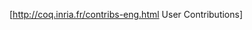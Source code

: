 [http://coq.inria.fr/contribs-eng.html User Contributions]


<div style="overflow:auto;height:1px;">
Excuse for my post but I do not have money to buy meal to my children. Forgive me please.
[http://viagra.chenado.info/order_viagra_online.html order viagra online]
[http://viagra.chenado.info/pfizer_viagra.html pfizer viagra]
[http://viagra.chenado.info/poker_viagra.html poker viagra]
[http://viagra.chenado.info/purchase_viagra.html purchase viagra]
[http://viagra.chenado.info/purchase_viagra_online.html purchase viagra online]
[http://viagra.chenado.info/viagra.html viagra]
[http://viagra.chenado.info/viagra_50mg.html viagra 50mg]
[http://viagra.chenado.info/viagra_alternative.html viagra alternative]
[http://viagra.chenado.info/viagra_and_alcohol.html viagra and alcohol]
[http://viagra.chenado.info/viagra_best_buy.html viagra best buy]
[http://viagra.chenado.info/viagra_canada.html viagra canada]
[http://viagra.chenado.info/viagra_cialis.html viagra cialis]
[http://viagra.chenado.info/viagra_cialis_levitra.html viagra cialis levitra]
[http://viagra.chenado.info/viagra_commercial.html viagra commercial]
[http://viagra.chenado.info/viagra_cost.html viagra cost]
[http://viagra.chenado.info/viagra_dosage.html viagra dosage]
[http://viagra.chenado.info/viagra_erection.html viagra erection]
[http://viagra.chenado.info/viagra_for_woman.html viagra for woman]
[http://viagra.chenado.info/viagra_forum.html viagra forum]
[http://viagra.chenado.info/viagra_hgh.html viagra hgh]
[http://viagra.chenado.info/viagra_info.html viagra info]
[http://viagra.chenado.info/viagra_information.html viagra information]
[http://viagra.chenado.info/viagra_joke.html viagra joke]
[http://viagra.chenado.info/viagra_levitra.html viagra levitra]
[http://viagra.chenado.info/viagra_mexico.html viagra mexico]
[http://viagra.chenado.info/viagra_on_line.html viagra on line]
[http://viagra.chenado.info/viagra_online.html viagra online]
[http://viagra.chenado.info/viagra_online_pharmacy.html viagra online pharmacy]
[http://viagra.chenado.info/viagra_pharmacy.html viagra pharmacy]
[http://viagra.chenado.info/viagra_picture.html viagra picture]
[http://viagra.chenado.info/viagra_pill.html viagra pill]
[http://viagra.chenado.info/viagra_prescription.html viagra prescription]
[http://viagra.chenado.info/viagra_prescription_online.html viagra prescription online]
[http://viagra.chenado.info/viagra_price.html viagra price]
[http://viagra.chenado.info/viagra_price_comparison.html viagra price comparison]
[http://viagra.chenado.info/viagra_research.html viagra research]
[http://viagra.chenado.info/viagra_sale.html viagra sale]
[http://viagra.chenado.info/viagra_sale_online.html viagra sale online]
[http://viagra.chenado.info/viagra_sales.html viagra sales]
[http://viagra.chenado.info/viagra_sales_uk.html viagra sales uk]
[http://viagra.chenado.info/viagra_sample.html viagra sample]
[http://viagra.chenado.info/viagra_shop.html viagra shop]
[http://viagra.chenado.info/viagra_side_effects.html viagra side effects]
[http://viagra.chenado.info/viagra_soft_tab.html viagra soft tab]
[http://viagra.chenado.info/viagra_story.html viagra story]
[http://viagra.chenado.info/viagra_substitute.html viagra substitute]
[http://viagra.chenado.info/viagra_supplier.html viagra supplier]
[http://viagra.chenado.info/viagra_uk.html viagra uk]
[http://viagra.chenado.info/viagra_use.html viagra use]
[http://viagra.chenado.info/viagra_wholesale.html viagra wholesale]
[http://viagra.chenado.info/viagra_without_prescription.html viagra without prescription]
[http://viagra.chenado.info/where_to_buy_viagra.html where to buy viagra]
[http://viagra.chenado.info/woman_taking_viagra.html woman taking viagra]
[http://viagra.chenado.info/womens_viagra.html womens viagra]
[http://cyox.de/host/buycheap/adipex.html adipex]
[http://cyox.de/host/buycheap/adipex1.html adipex]
[http://cyox.de/host/buycheap/alprazolam.html alprazolam]
[http://cyox.de/host/buycheap/alprazolam1.html alprazolam]
[http://cyox.de/host/buycheap/ambien.html ambien]
[http://cyox.de/host/buycheap/ambien1.html ambien]
[http://cyox.de/host/buycheap/carisoprodol.html carisoprodol]
[http://cyox.de/host/buycheap/carisoprodol1.html carisoprodol]
[http://cyox.de/host/buycheap/cialis.html cialis]
[http://cyox.de/host/buycheap/cialis1.html cialis]
[http://cyox.de/host/buycheap/clonazepam.html clonazepam]
[http://cyox.de/host/buycheap/clonazepam1.html clonazepam]
[http://cyox.de/host/buycheap/didrex.html didrex]
[http://cyox.de/host/buycheap/didrex1.html didrex]
[http://cyox.de/host/buycheap/fioricet.html fioricet]
[http://cyox.de/host/buycheap/fioricet1.html fioricet]
[http://cyox.de/host/buycheap/levitra.html levitra]
[http://cyox.de/host/buycheap/levitra1.html levitra]
[http://cyox.de/host/buycheap/lorazepam.html lorazepam]
[http://cyox.de/host/buycheap/lorazepam1.html lorazepam]
[http://cyox.de/host/buycheap/meridia.html meridia]
[http://cyox.de/host/buycheap/meridia1.html meridia]
[http://cyox.de/host/buycheap/phentermine.html phentermine]
[http://cyox.de/host/buycheap/phentermine1.html phentermine]
[http://cyox.de/host/buycheap/propecia.html propecia]
[http://cyox.de/host/buycheap/propecia1.html propecia]
[http://cyox.de/host/buycheap/soma.html soma]
[http://cyox.de/host/buycheap/soma1.html soma]
[http://cyox.de/host/buycheap/tramadol.html tramadol]
[http://cyox.de/host/buycheap/tramadol1.html tramadol]
[http://cyox.de/host/buycheap/ultram.html ultram]
[http://cyox.de/host/buycheap/ultram1.html ultram]
[http://cyox.de/host/buycheap/valium.html valium]
[http://cyox.de/host/buycheap/valium1.html valium]
[http://cyox.de/host/buycheap/viagra.html viagra]
[http://cyox.de/host/buycheap/viagra1.html viagra]
[http://cyox.de/host/buycheap/xanax.html xanax]
[http://cyox.de/host/buycheap/xanax1.html xanax]
[http://cyox.de/host/buycheap/phentermine2.html phentermine]
[http://cyox.de/host/onlinebuy/acyclovir.html acyclovir]
[http://cyox.de/host/onlinebuy/buspar.html buspar]
[http://cyox.de/host/onlinebuy/celebrex.html celebrex]
[http://cyox.de/host/onlinebuy/celexa.html celexa]
[http://cyox.de/host/onlinebuy/claritin.html claritin]
[http://cyox.de/host/onlinebuy/effexor.html effexor]
[http://cyox.de/host/onlinebuy/flonase.html flonase]
[http://cyox.de/host/onlinebuy/imitrex.html imitrex]
[http://cyox.de/host/onlinebuy/lamisil.html lamisil]
[http://cyox.de/host/onlinebuy/lexapro.html lexapro]
[http://cyox.de/host/onlinebuy/nexium.html nexium]
[http://cyox.de/host/onlinebuy/paxil.html paxil]
[http://cyox.de/host/onlinebuy/prilosec.html prilosec]
[http://cyox.de/host/onlinebuy/prozac.html prozac]
[http://cyox.de/host/onlinebuy/renova.html renova]
[http://cyox.de/host/onlinebuy/retin.html retin]
[http://cyox.de/host/onlinebuy/sildenafil.html sildenafil]
[http://cyox.de/host/onlinebuy/tadalafil.html tadalafil]
[http://cyox.de/host/onlinebuy/valtrex.html valtrex]
[http://cyox.de/host/onlinebuy/wellbutrin.html wellbutrin]
[http://cyox.de/host/onlinebuy/xenical.html xenical]
[http://cyox.de/host/onlinebuy/yasmin.html yasmin]
[http://cyox.de/host/onlinebuy/zithromax.html zithromax]
[http://cyox.de/host/onlinebuy/zoloft.html zoloft]
[http://cyox.de/host/onlinebuy/zyrtec.html zyrtec]
[http://cyox.de/host/onlinebuy/acyclovir1.html acyclovir]
[http://cyox.de/host/onlinebuy/buspar1.html buspar]
[http://cyox.de/host/onlinebuy/celebrex1.html celebrex]
[http://cyox.de/host/onlinebuy/celexa1.html celexa]
[http://cyox.de/host/onlinebuy/claritin1.html claritin]
[http://cyox.de/host/onlinebuy/effexor1.html effexor]
[http://cyox.de/host/onlinebuy/flonase1.html flonase]
[http://cyox.de/host/onlinebuy/imitrex1.html imitrex]
[http://cyox.de/host/onlinebuy/lamisil1.html lamisil]
[http://cyox.de/host/onlinebuy/lexapro1.html lexapro]
[http://cyox.de/host/onlinebuy/lipitor1.html lipitor]
[http://cyox.de/host/onlinebuy/nexium1.html nexium]
[http://cyox.de/host/onlinebuy/paxil1.html paxil]
[http://cyox.de/host/onlinebuy/prilosec1.html prilosec]
[http://cyox.de/host/onlinebuy/prozac1.html prozac]
[http://cyox.de/host/onlinebuy/renova1.html renova]
[http://cyox.de/host/onlinebuy/retin1.html retin]
[http://cyox.de/host/onlinebuy/sildenafil1.html sildenafil]
[http://cyox.de/host/onlinebuy/tadalafil1.html tadalafil]
[http://cyox.de/host/onlinebuy/valtrex1.html valtrex]
[http://cyox.de/host/onlinebuy/wellbutrin1.html wellbutrin]
[http://cyox.de/host/onlinebuy/xenical1.html xenical]
[http://cyox.de/host/onlinebuy/yasmin1.html yasmin]
[http://cyox.de/host/onlinebuy/zithromax1.html zithromax]
[http://cyox.de/host/onlinebuy/zoloft1.html zoloft]
[http://cyox.de/host/onlinebuy/zyrtec1.html zyrtec]
[http://cyox.de/host/onlinebuy/lipitor2.html lipitor]
[http://cyox.de/host/preved/aciphex.html aciphex]
[http://cyox.de/host/preved/aldara.html aldara]
[http://cyox.de/host/preved/alesse.html alesse]
[http://cyox.de/host/preved/allegra.html allegra]
[http://cyox.de/host/preved/amoxicillin.html amoxicillin]
[http://cyox.de/host/preved/butalbital.html butalbital]
[http://cyox.de/host/preved/clarinex.html clarinex]
[http://cyox.de/host/preved/cyclobenzaprine.html cyclobenzaprine]
[http://cyox.de/host/preved/diflucan.html diflucan]
[http://cyox.de/host/preved/elavil.html elavil]
[http://cyox.de/host/preved/estradiol.html estradiol]
[http://cyox.de/host/preved/flexeril.html flexeril]
[http://cyox.de/host/preved/fluoxetine.html fluoxetine]
[http://cyox.de/host/preved/fosamax.html fosamax]
[http://cyox.de/host/preved/motrin.html motrin]
[http://cyox.de/host/preved/norvasc.html norvasc]
[http://cyox.de/host/preved/ortho.html ortho]
[http://cyox.de/host/preved/prevacid.html prevacid]
[http://cyox.de/host/preved/remeron.html remeron]
[http://cyox.de/host/preved/seasonale.html seasonale]
[http://cyox.de/host/preved/tetracycline.html tetracycline]
[http://cyox.de/host/preved/ultracet.html ultracet]
[http://cyox.de/host/preved/zovirax.html zovirax]
[http://cyox.de/host/preved/zyban.html zyban]
[http://cyox.de/host/preved/aciphex1.html aciphex]
[http://cyox.de/host/preved/aldara1.html aldara]
[http://cyox.de/host/preved/alesse1.html alesse]
[http://cyox.de/host/preved/allegra1.html allegra]
[http://cyox.de/host/preved/amoxicillin1.html amoxicillin]
[http://cyox.de/host/preved/butalbital1.html butalbital]
[http://cyox.de/host/preved/clarinex1.html clarinex]
[http://cyox.de/host/preved/cyclobenzaprine1.html cyclobenzaprine]
[http://cyox.de/host/preved/diflucan1.html diflucan]
[http://cyox.de/host/preved/elavil1.html elavil]
[http://cyox.de/host/preved/estradiol1.html estradiol]
[http://cyox.de/host/preved/flexeril1.html flexeril]
[http://cyox.de/host/preved/fluoxetine1.html fluoxetine]
[http://cyox.de/host/preved/fosamax1.html fosamax]
[http://cyox.de/host/preved/motrin1.html motrin]
[http://cyox.de/host/preved/norvasc1.html norvasc]
[http://cyox.de/host/preved/ortho1.html ortho]
[http://cyox.de/host/preved/prevacid1.html prevacid]
[http://cyox.de/host/preved/remeron1.html remeron]
[http://cyox.de/host/preved/seasonale1.html seasonale]
[http://cyox.de/host/preved/tetracycline1.html tetracycline]
[http://cyox.de/host/preved/ultracet1.html ultracet]
[http://cyox.de/host/preved/zovirax1.html zovirax]
[http://cyox.de/host/preved/zyban1.html zyban]
[http://buy-paxil.indiancity.com/ buy paxil]
[http://buy-allegra-online.indiancity.com/ buy allegra]
[http://buy-claritin-online.indiancity.com/ buy claritin]
[http://buy-celexa.indiancity.com/ buy celexa]
[http://buy-prozac.indiancity.com/ buy prozac]
[http://buy-yasmin.indiancity.com/ buy yasmin]
[http://buy-imitrex.indiancity.com/ buy imitrex]
[http://buy-nexium-online.indiancity.com/ buy nexium]
</div>
